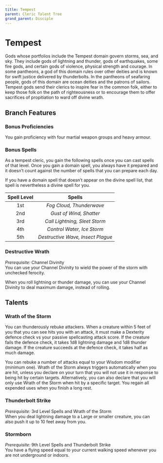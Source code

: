 ```yaml
---
title: Tempest
parent: Cleric Talent Tree
grand_parent: Disciple
---
```


# Tempest
Gods whose portfolios include the Tempest domain govern storms, sea, and sky. They include gods of lightning and thunder, gods of earthquakes, some fire gods, and certain gods of violence, physical strength and courage. In some pantheons, a god of this domain rules over other deities and is known for swift justice delivered by thunderbolts. In the pantheons of seafaring people, gods of this domain are ocean deities and the patrons of sailors. Tempest gods send their clerics to inspire fear in the common folk, either to keep those folk on the path of righteousness or to encourage them to offer sacrifices of propitiation to ward off divine wrath.

## Branch Features

### Bonus Proficiencies
You gain proficiency with four martial weapon groups and heavy armour.

### Bonus Spells
As a tempest cleric, you gain the following spells once you can cast spells of that level. Once you gain a domain spell, you always have it prepared and it doesn’t count against the number of spells that you can prepare each day.

If you have a domain spell that doesn’t appear on the divine spell list, that spell is nevertheless a divine spell for you.

| Spell Level | Spells |
|:-----------:|:------:|
| 1st | *Fog Cloud, Thunderwave* |
| 2nd | *Gust of Wind, Shatter* |
| 3rd | *Call Lightning, Sleet Storm* |
| 4th | *Control Water, Ice Storm* |
| 5th | *Destructive Wave, Insect Plague* |

### Destructive Wrath
*Prerequisite:* Channel Divinity<br>
You can use your Channel Divinity to wield the power of the storm with unchecked ferocity.

When you roll lightning or thunder damage, you can use your Channel Divinity to deal maximum damage, instead of rolling.

## Talents

### Wrath of the Storm
You can thunderously rebuke attackers. When a creature within 5 feet of you that you can see hits you with an attack, it must make a Dexterity defence check vs your passive spellcasting attack score. If the creature fails the defence check, it takes 1d8 lightning damage and 1d8 thunder damage. If the creature succeeds at the defence check, it takes half as much damage.

You can rebuke a number of attacks equal to your Wisdom modifier (minimum one). Wrath of the Storm always triggers automatically when you are hit, unless you declare on your turn that you will not use it in response to being hit by certain targets. Alternatively, you can also declare that you will only use Wrath of the Storm when hit by a specific target. You regain all expended uses when you finish a long rest.

### Thunderbolt Strike
*Prerequisite:* 3rd Level Spells and Wrath of the Storm<br>
When you deal lightning damage to a Large or smaller creature, you can also push it up to 10 feet away from you.

### Stormborn
*Prerequisite:* 9th Level Spells and Thunderbolt Strike<br>
You have a flying speed equal to your current walking speed whenever you are not underground or indoors.
